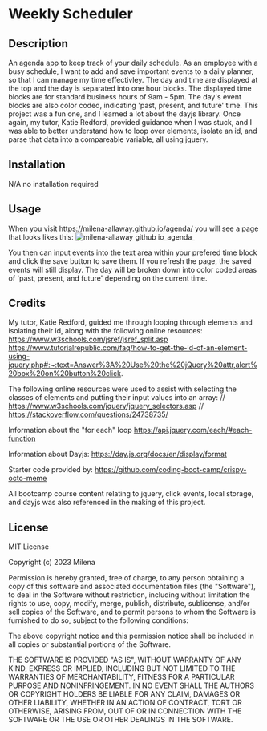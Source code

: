 # Weekly Scheduler

## Description
An agenda app to keep track of your daily schedule. As an employee with a busy schedule, I want to add and save important events to a daily planner, so that I can manage my time effectivley. The day and time are displayed at the top and the day is separated into one hour blocks. The displayed time blocks are for standard business hours of 9am - 5pm. The day's event blocks are also color coded, indicating 'past, present, and future' time. 
This project was a fun one, and I learned a lot about the dayjs library. Once again, my tutor, Katie Redford, provided guidance when I was stuck, and I was able to better understand how to loop over elements, isolate an id, and parse that data into a compareable variable, all using jquery. 

## Installation
N/A no installation required

## Usage
When you visit https://milena-allaway.github.io/agenda/ you will see a page that looks likes this:
![milena-allaway github io_agenda_](https://github.com/milena-allaway/agenda/assets/132115087/f8ac6c56-1926-49e5-9f7f-94b98e726afe)


You then can input events into the text area within your prefered time block and click the save button to save them.
If you refresh the page, the saved events will still display. The day will be broken down into color coded areas of 'past, present, and future' depending on the current time. 

## Credits
My tutor, Katie Redford, guided me through looping through elements and isolating their id, along with the following online resources:
https://www.w3schools.com/jsref/jsref_split.asp
https://www.tutorialrepublic.com/faq/how-to-get-the-id-of-an-element-using-jquery.php#:~:text=Answer%3A%20Use%20the%20jQuery%20attr,alert%20box%20on%20button%20click.

The following online resources were used to assist with selecting the classes of elements and putting their input values into an array:
// https://www.w3schools.com/jquery/jquery_selectors.asp
  // https://stackoverflow.com/questions/24738735/

Information about the "for each" loop
https://api.jquery.com/each/#each-function

Information about Dayjs:
https://day.js.org/docs/en/display/format

Starter code provided by: https://github.com/coding-boot-camp/crispy-octo-meme

All bootcamp course content relating to jquery, click events, local storage, and dayjs was also referenced in the making of this project.

## License
MIT License

Copyright (c) 2023 Milena

Permission is hereby granted, free of charge, to any person obtaining a copy
of this software and associated documentation files (the "Software"), to deal
in the Software without restriction, including without limitation the rights
to use, copy, modify, merge, publish, distribute, sublicense, and/or sell
copies of the Software, and to permit persons to whom the Software is
furnished to do so, subject to the following conditions:

The above copyright notice and this permission notice shall be included in all
copies or substantial portions of the Software.

THE SOFTWARE IS PROVIDED "AS IS", WITHOUT WARRANTY OF ANY KIND, EXPRESS OR
IMPLIED, INCLUDING BUT NOT LIMITED TO THE WARRANTIES OF MERCHANTABILITY,
FITNESS FOR A PARTICULAR PURPOSE AND NONINFRINGEMENT. IN NO EVENT SHALL THE
AUTHORS OR COPYRIGHT HOLDERS BE LIABLE FOR ANY CLAIM, DAMAGES OR OTHER
LIABILITY, WHETHER IN AN ACTION OF CONTRACT, TORT OR OTHERWISE, ARISING FROM,
OUT OF OR IN CONNECTION WITH THE SOFTWARE OR THE USE OR OTHER DEALINGS IN THE
SOFTWARE.



